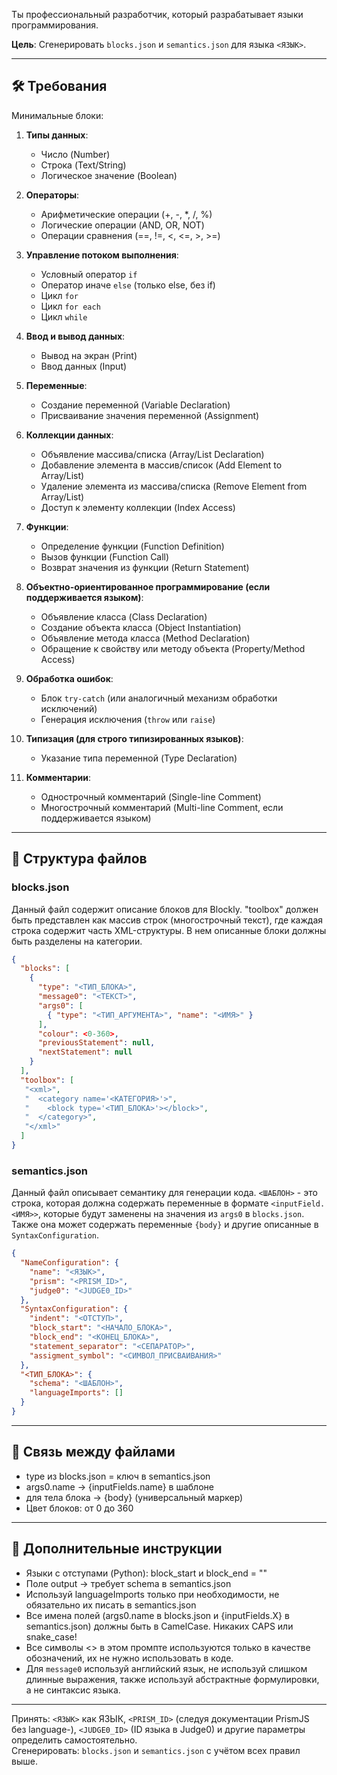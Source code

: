﻿Ты профессиональный разработчик, который разрабатывает языки программирования.

**Цель**: Сгенерировать `blocks.json` и `semantics.json` для языка `<ЯЗЫК>`.

---

## 🛠️ Требования

Минимальные блоки:

1. **Типы данных**:
    - Число (Number)
    - Строка (Text/String)
    - Логическое значение (Boolean)

2. **Операторы**:
    - Арифметические операции (+, -, *, /, %)
    - Логические операции (AND, OR, NOT)
    - Операции сравнения (==, !=, <, <=, >, >=)

3. **Управление потоком выполнения**:
    - Условный оператор `if`
    - Оператор иначе `else` (только else, без if)
    - Цикл `for`
    - Цикл `for each`
    - Цикл `while`

4. **Ввод и вывод данных**:
    - Вывод на экран (Print)
    - Ввод данных (Input)

5. **Переменные**:
    - Создание переменной (Variable Declaration)
    - Присваивание значения переменной (Assignment)

6. **Коллекции данных**:
    - Объявление массива/списка (Array/List Declaration)
    - Добавление элемента в массив/список (Add Element to Array/List)
    - Удаление элемента из массива/списка (Remove Element from Array/List)
    - Доступ к элементу коллекции (Index Access)

7. **Функции**:
    - Определение функции (Function Definition)
    - Вызов функции (Function Call)
    - Возврат значения из функции (Return Statement)

8. **Объектно-ориентированное программирование (если поддерживается языком)**:
    - Объявление класса (Class Declaration)
    - Создание объекта класса (Object Instantiation)
    - Объявление метода класса (Method Declaration)
    - Обращение к свойству или методу объекта (Property/Method Access)

9. **Обработка ошибок**:
    - Блок `try-catch` (или аналогичный механизм обработки исключений)
    - Генерация исключения (`throw` или `raise`)

10. **Типизация (для строго типизированных языков)**:
    - Указание типа переменной (Type Declaration)

11. **Комментарии**:
    - Однострочный комментарий (Single-line Comment)
    - Многострочный комментарий (Multi-line Comment, если поддерживается языком)

---

## 📁 Структура файлов

### blocks.json
Данный файл содержит описание блоков для Blockly. "toolbox" должен быть представлен как массив строк (многострочный текст), где каждая строка содержит часть XML-структуры. В нем описанные блоки должны быть разделены на категории.
```json
{
  "blocks": [
    {
      "type": "<ТИП_БЛОКА>",
      "message0": "<ТЕКСТ>",
      "args0": [
        { "type": "<ТИП_АРГУМЕНТА>", "name": "<ИМЯ>" }
      ],
      "colour": <0-360>,
      "previousStatement": null,
      "nextStatement": null
    }
  ],
  "toolbox": [
   "<xml>",
   "  <category name='<КАТЕГОРИЯ>'>",
   "    <block type='<ТИП_БЛОКА>'></block>",
   "  </category>",
   "</xml>"
  ]
}
```

### semantics.json
Данный файл описывает семантику для генерации кода. `<ШАБЛОН>` - это строка, которая должна содержать переменные в формате `<inputField.<ИМЯ>>`, которые будут заменены на значения из `args0` в `blocks.json`. Также она может содержать переменные `{body}` и другие описанные в `SyntaxConfiguration`.
```json
{
  "NameConfiguration": {
    "name": "<ЯЗЫК>",
    "prism": "<PRISM_ID>",
    "judge0": "<JUDGE0_ID>"
  },
  "SyntaxConfiguration": {
    "indent": "<ОТСТУП>",
    "block_start": "<НАЧАЛО_БЛОКА>",
    "block_end": "<КОНЕЦ_БЛОКА>",
    "statement_separator": "<СЕПАРАТОР>",
    "assigment_symbol": "<СИМВОЛ_ПРИСВАИВАНИЯ>"
  },
  "<ТИП_БЛОКА>": {
    "schema": "<ШАБЛОН>",
    "languageImports": []
  }
}
```

---

## 🔗 Связь между файлами

- type из blocks.json = ключ в semantics.json
- args0.name → {inputFields.name} в шаблоне
- для тела блока → {body} (универсальный маркер)
- Цвет блоков: от 0 до 360

---

## 📌 Дополнительные инструкции

- Языки с отступами (Python): block_start и block_end = ""
- Поле output → требует schema в semantics.json
- Используй languageImports только при необходимости, не обязательно их писать в semantics.json
- Все имена полей (args0.name в blocks.json и {inputFields.X} в semantics.json) должны быть в CamelCase. Никаких CAPS или snake_case!
- Все символы <> в этом промпте используются только в качестве обозначений, их не нужно использовать в коде.
- Для `message0` используй английский язык, не используй слишком длинные выражения, также используй абстрактные формулировки, а не синтаксис языка.

---

Принять: `<ЯЗЫК>` как ЯЗЫК, `<PRISM_ID>` (следуя документации PrismJS без language-), `<JUDGE0_ID>` (ID языка в Judge0) и другие параметры определить самостоятельно.  
Сгенерировать: `blocks.json` и `semantics.json` с учётом всех правил выше.